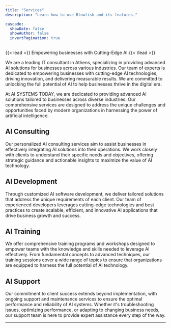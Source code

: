 ```yaml
---
title: "Services"
description: "Learn how to use Blowfish and its features."

cascade:
  showDate: false
  showAuthor: false
  invertPagination: true
---
```


{{< lead >}}
Empowering businesses with Cutting-Edge AI.{{< /lead >}}

We are a leading IT consultant in Athens, specializing in providing advanced AI solutions for businesses across various industries. Our team of experts is dedicated to empowering businesses with cutting-edge AI technologies, driving innovation, and delivering measurable results. We are committed to unlocking the full potential of AI to help businesses thrive in the digital era.

At AI SYSTEMS TODAY, we are dedicated to providing advanced AI solutions tailored to businesses across diverse industries. Our comprehensive services are designed to address the unique challenges and opportunities faced by modern organizations in harnessing the power of artificial intelligence. 

## AI Consulting

Our personalized AI consulting services aim to assist businesses in effectively integrating AI solutions into their operations. We work closely with clients to understand their specific needs and objectives, offering strategic guidance and actionable insights to maximize the value of AI technology.

## AI Development

Through customized AI software development, we deliver tailored solutions that address the unique requirements of each client. Our team of experienced developers leverages cutting-edge technologies and best practices to create scalable, efficient, and innovative AI applications that drive business growth and success.

## AI Training

We offer comprehensive training programs and workshops designed to empower teams with the knowledge and skills needed to leverage AI effectively. From fundamental concepts to advanced techniques, our training sessions cover a wide range of topics to ensure that organizations are equipped to harness the full potential of AI technology.

## AI Support

Our commitment to client success extends beyond implementation, with ongoing support and maintenance services to ensure the optimal performance and reliability of AI systems. Whether it's troubleshooting issues, optimizing performance, or adapting to changing business needs, our support team is here to provide expert assistance every step of the way.

<!-- This section contains everything you need to know about Blowfish. If you're new, check out the [Installation]({{< ref "docs/installation" >}}) guide to begin or visit the [Samples]({{< ref "samples" >}}) section to see what Blowfish can do. -->

---
